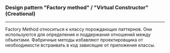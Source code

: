 ### Design pattern "Factory method" / "Virtual Constructor" (Creational)

-----
Factory Method относиться к классу порождающих паттернов. Они используются для определения и поддержания отношений между объектами. Фабричные методы избавляют проектировщика от необходимости встраивать в код зависящие от приложения классы.